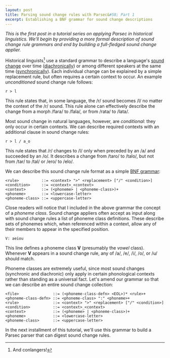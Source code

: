```yaml
---
layout: post
title: Parsing sound change rules with Parsec&#58; Part 1
excerpt: Establishing a BNF grammar for sound change descriptions
---
```


*This is the first post in a tutorial series on applying Parsec in
 historical linguistics. We'll begin by providing a more formal
 description of sound change rule grammars and end by building a
 full-fledged sound change applier.*

Historical linguists[^1] use a standard grammar to describe a language's
[sound change][1] over time ([diachronically][2]) or among different
speakers at the same time ([synchronically][3]). Each individual change
can be explained by a simple replacement rule, but often requires a
certain context to occur. An example *unconditioned* sound change rule
follows:

    r > l

This rule states that, in some language, the /r/ sound becomes /l/ no
matter the context of the /r/ sound. This rule alone can effectively
describe the change from a morph /fara/ to /fala/, or from /rata/ to
/lata/.

Most sound change in natural languages, however, are *conditional*: they
only occur in certain contexts. We can describe required contexts with
an additional clause in sound change rules:

    r > l / a_o

This rule states that /r/ changes to /l/ only when preceded by an /a/
and succeeded by an /o/. It describes a change from /taro/ to /talo/,
but not from /tar/ to /tal/ or /ero/ to /elo/.

We can describe this sound change rule format as a simple
[BNF grammar][4]:

    <rule>          ::= <context> ">" <replacement> ["/" <condition>]
    <condition>     ::= <context>_<context>
    <context>       ::= (<phoneme> | <phoneme-class>)+
    <phoneme>       ::= <lowercase-letter>
    <phoneme-class> ::= <uppercase-letter>

Close readers will notice that I included in the above grammar the
concept of a *phoneme class*. Sound change appliers often accept as
input along with sound change rules a list of phoneme class definitions.
These describe sets of phonemes which, when referenced within a context,
allow any of their members to appear in the specified position.

    V: aeiou

This line defines a phoneme class **V** (presumably the *vowel* class).
Whenever **V** appears in a sound change rule, any of /a/, /e/, /i/,
/o/, or /u/ should match.

Phoneme classes are extremely useful, since most sound changes
(synchronic and diachronic) only apply in certain phonological contexts
rather than standing as a universal fact. Let's amend our grammar so
that we can describe an entire sound change collection:

    <file>               ::= (<phoneme-class-defn> <EOL>)* <rule>+
    <phoneme-class-defn> ::= <phoneme-class> ":" <phoneme>+
    <rule>               ::= <context> ">" <replacement> ["/" <condition>]
    <condition>          ::= <context>_<context>
    <context>            ::= (<phoneme> | <phoneme-class>)+
    <phoneme>            ::= <lowercase-letter>
    <phoneme-class>      ::= <uppercase-letter>

In the next installment of this tutorial, we'll use this grammar to
build a Parsec parser that can digest sound change rules.

[1]: http://en.wikipedia.org/wiki/Sound_change
[2]: http://en.wikipedia.org/wiki/Diachronic_linguistics
[3]: http://en.wikipedia.org/wiki/Synchronic_linguistics
[4]: http://en.wikipedia.org/wiki/Backus%E2%80%93Naur_Form

[^1]: And conlangers!
